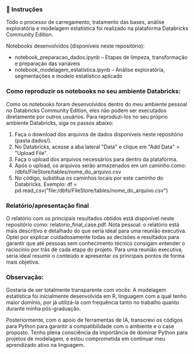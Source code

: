 ### 📌 Instruções
Todo o processo de carregamento, tratamento das bases, análise exploratória e modelagem estatística foi realizado na plataforma Databricks Community Edition.

Notebooks desenvolvidos (disponíveis neste repositório):
- notebook_preparacao_dados.ipynb – Etapas de limpeza, transformação e preparação das variáveis
- notebook_modelagem_estatistica.ipynb – Análise exploratória, segmentações e modelo estatístico aplicado


### Como reproduzir os notebooks no seu ambiente Databricks: 
Como os notebooks foram desenvolvidos dentro do meu ambiente pessoal no Databricks Community Edition, eles não podem ser executados diretamente por outros usuários. Para reproduzi-los no seu próprio ambiente Databricks, siga os passos abaixo:
1) Faça o download dos arquivos de dados disponíveis neste repositório (pasta dados/).
2) No Databricks, acesse a aba lateral "Data" e clique em "Add Data" > "Upload File".
3) Faça o upload dos arquivos necessários para dentro da plataforma.
4) Após o upload, os arquivos serão armazenados em um caminho como: /dbfs/FileStore/tables/nome_do_arquivo.csv
5) No código, substitua os caminhos locais por este caminho do Databricks. Exemplo: df = pd.read_csv("file:/dbfs/FileStore/tables/nome_do_arquivo.csv")


### Relatório/apresentação final
O relatório com os principais resultados obtidos está disponível neste repositório como: relatorio_final_case.pdf.
Nota pessoal: o relatório está mais descritivo e detalhado do que seria ideal para uma reunião executiva. Optei por explicar cuidadosamente todas as decisões e resultados para garantir que até pessoas sem conhecimento técnico consigam entender o raciocínio por trás de cada etapa do projeto. Para uma reunião executiva, seria ideal resumir o conteúdo e apresentar os principais pontos de forma mais objetiva.

### Observação:
Gostaria de ser totalmente transparente com vocês:
A modelagem estatística foi inicialmente desenvolvida em R, linguagem com a qual tenho maior domínio, por já utilizá-la com frequência tanto no trabalho quanto durante minha pós-graduação.

Posteriormente, com o apoio de ferramentas de IA, transcrevi os códigos para Python para garantir a compatibilidade com o ambiente e o case proposto.
Tenho plena consciência da importância de dominar Python para projetos de modelagem, e estou comprometida em continuar meu aprendizado ativo na linguagem.

